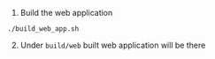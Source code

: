 1. Build the web application
```
./build_web_app.sh
```
2. Under `build/web` built web application will be there